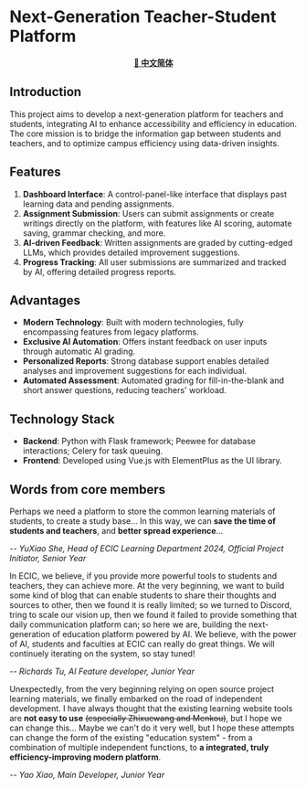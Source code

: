 # Next-Generation Teacher-Student Platform

<div align="center">
  
[**🔣 中文简体**](./README_zh.md)

</div>

## Introduction
This project aims to develop a next-generation platform for teachers and students, integrating AI to enhance accessibility and efficiency in education. The core mission is to bridge the information gap between students and teachers, and to optimize campus efficiency using data-driven insights.

## Features
1. **Dashboard Interface**: A control-panel-like interface that displays past learning data and pending assignments.
2. **Assignment Submission**: Users can submit assignments or create writings directly on the platform, with features like AI scoring, automate saving, grammar checking, and more.
3. **AI-driven Feedback**: Written assignments are graded by cutting-edged LLMs, which provides detailed improvement suggestions.
4. **Progress Tracking**: All user submissions are summarized and tracked by AI, offering detailed progress reports.

## Advantages
- **Modern Technology**: Built with modern technologies, fully encompassing features from legacy platforms.
- **Exclusive AI Automation**: Offers instant feedback on user inputs through automatic AI grading.
- **Personalized Reports**: Strong database support enables detailed analyses and improvement suggestions for each individual.
- **Automated Assessment**: Automated grading for fill-in-the-blank and short answer questions, reducing teachers' workload.

## Technology Stack
- **Backend**: Python with Flask framework; Peewee for database interactions; Celery for task queuing.
- **Frontend**: Developed using Vue.js with ElementPlus as the UI library.

## Words from core members

Perhaps we need a platform to store the common learning materials of students, to create a study base... In this way, we can **save the time of students and teachers**, and **better spread experience**...  

*-- YuXiao She, Head of ECIC Learning Department 2024, Official Project Initiator, Senior Year*

In ECIC, we believe, if you provide more powerful tools to students and teachers, they can achieve more. At the very beginning, we want to build some kind of blog that can enable students to share their thoughts and sources to other, then we found it is really limited; so we turned to Discord, tring to scale our vision up, then we found it failed to provide something that daily communication platform can; so here we are, building the next-generation of education platform powered by AI. We believe, with the power of AI, students and faculties at ECIC can really do great things. We will continuely iterating on the system, so stay tuned!

*-- Richards Tu, AI Feature developer, Junior Year*

Unexpectedly, from the very beginning relying on open source project learning materials, we finally embarked on the road of independent development. I have always thought that the existing learning website tools are **not easy to use** ~~(especially Zhixuewang and Menkou)~~, but I hope we can change this... Maybe we can't do it very well, but I hope these attempts can change the form of the existing "education system" - from a combination of multiple independent functions, to **a integrated, truly efficiency-improving modern platform**.  

*-- Yao Xiao, Main Developer, Junior Year*